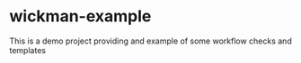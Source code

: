 # wickman-example
This is a demo project providing and example of some workflow checks and templates
